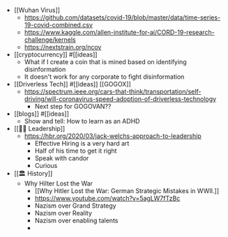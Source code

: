 - [[Wuhan Virus]]
    - https://github.com/datasets/covid-19/blob/master/data/time-series-19-covid-combined.csv
    - https://www.kaggle.com/allen-institute-for-ai/CORD-19-research-challenge/kernels
    - https://nextstrain.org/ncov
- [[cryptocurrency]] #[[ideas]]
    - What if I create a coin that is mined based on identifying disinformation
    - It doesn't work for any corporate to fight disinformation
- [[Driverless Tech]] #[[ideas]] [[GOGOX]]
    - https://spectrum.ieee.org/cars-that-think/transportation/self-driving/will-coronavirus-speed-adoption-of-driverless-technology
        - Next step for GOGOVAN??
- [[blogs]] #[[ideas]]
    - Show and tell: How to learn as an ADHD
- [[☝🏻 Leadership]]
    - https://hbr.org/2020/03/jack-welchs-approach-to-leadership
        - Effective Hiring is a very hard art
        - Half of his time to get it right
        - Speak with candor
        - Curious
- [[🏛️ History]]
    - Why Hilter Lost the War
        - [[Why Hitler Lost the War: German Strategic Mistakes in WWII.]]
        - https://www.youtube.com/watch?v=5agLW7fTzBc
        - Nazism over Grand Strategy
        - Nazism over Reality
        - Nazism over enabling talents
        - 
